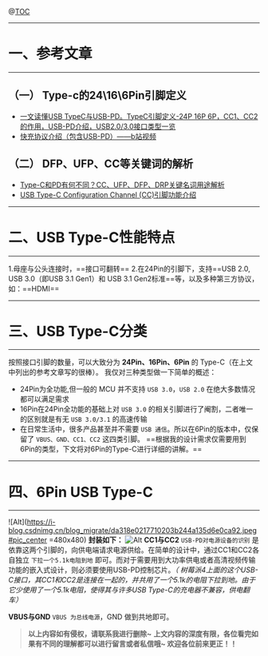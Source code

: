 ﻿@[TOC](Type-C接口)

---
# 一、参考文章
---
## （一） Type-c的24\16\6Pin引脚定义
- [一文读懂USB TypeC与USB-PD。TypeC引脚定义-24P 16P 6P，CC1、CC2的作用，USB-PD介绍，USB2.0/3.0接口类型一览](https://blog.csdn.net/Mark_md/article/details/114578359)
- [快充协议介绍（包含USB-PD）——b站视频](https://www.bilibili.com/video/BV1fU4y1A7oR)

## （二） DFP、UFP、CC等关键词的解析
- [Type-C和PD有何不同？CC、UFP、DFP、DRP关键名词用途解析](http://www.huohuasai.org.cn/news/d1/20200509/334585.html)
- [USB Type-C Configuration Channel (CC)引脚功能介绍](https://www.jianshu.com/p/b2a5fba90225)

---
# 二、USB Type-C性能特点
---
1.母座与公头连接时，==接口可翻转==
2.在24Pin的引脚下，支持==USB 2.0, USB 3.0（即USB 3.1 Gen1）和 USB 3.1 Gen2标准==等，以及多种第三方协议，如：==HDMI==

---
# 三、USB Type-C分类
---

按照接口引脚的数量，可以大致分为 **24Pin、16Pin、6Pin** 的 Type-C（在上文中列出的参考文章写的很棒）。
我仅对三种类型做一下简单的概述：

- 24Pin为全功能,但一般的 MCU 并不支持 `USB 3.0`，`USB 2.0` 在绝大多数情况都可以满足需求 
- 16Pin在24Pin全功能的基础上对 `USB 3.0` 的相关引脚进行了阉割，二者唯一的区别就是有无 `USB 3.0/3.1` 的高速传输
- 在日常生活中，很多产品甚至并不需要 `USB 通信`。所以在6Pin的版本中，仅保留了 `VBUS、GND、CC1、CC2` 这四类引脚。
==根据我的设计需求仅需要用到6Pin的类型，下文将对6Pin的Type-C进行详细的讲解。==
---
# 四、6Pin USB Type-C
---
![Alt](https://i-blog.csdnimg.cn/blog_migrate/da318e0217710203b244a135d6e0ca92.jpeg#pic_center =480x480)
 **封装如下：**
![Alt](https://i-blog.csdnimg.cn/blog_migrate/6714ffe42724e7f5cb99ab50b7cff672.png#pic_center)
**CC1与CC2**
`USB-PD对电源设备的识别` 是依靠这两个引脚的，向供电端请求电源供给。在简单的设计中，通过CC1和CC2各自独立 `下拉一个5.1k电阻到地` 即可。而对于需要用到大功率供电或者高清视频传输功能的嵌入式设计，则必须要使用USB-PD控制芯片。*（ 树莓派4上面的这个USB-C接口，其CC1和CC2是连接在一起的，并共用了一个5.1k的电阻下拉到地。由于它少使用了一个5.1k电阻，使得其与许多USB Type-C的充电器不兼容，供电翻车）*

**VBUS与GND**
`VBUS 为总线电源`，GND 做到共地即可。

>**以上内容如有侵权，请联系我进行删除~**
>**上文内容的深度有限，各位看完如果有不同的理解都可以进行留言或者私信哦~ 欢迎各位前来更正！！**

